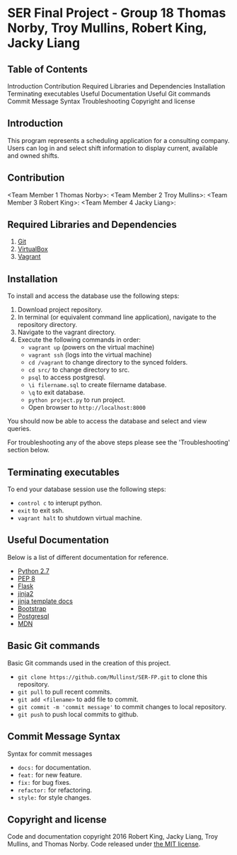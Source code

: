 SER Final Project - Group 18
Thomas Norby, Troy Mullins, Robert King, Jacky Liang
==============================================


Table of Contents
-----------------------------------

Introduction
Contribution
Required Libraries and Dependencies
Installation
Terminating executables 
Useful Documentation
Useful Git commands
Commit Message Syntax
Troubleshooting
Copyright and license


Introduction
-----------------------------------

This program represents a scheduling application for a consulting company. Users can log in and select shift information to display current, available and owned shifts.


Contribution
-----------------------------------

<Team Member 1 Thomas Norby>: <Contribution>
<Team Member 2 Troy Mullins>: <Contribution>
<Team Member 3 Robert King>: <Contribution>
<Team Member 4 Jacky Liang>: <Contribution>


Required Libraries and Dependencies
-----------------------------------

1. [Git](http://git-scm.com/downloads)
2. [VirtualBox](https://www.virtualbox.org/wiki/Downloads)
3. [Vagrant](https://www.vagrantup.com)


Installation
------------------

To install and access the database use the following steps:
1. Download project repository.
2. In terminal (or equivalent command line application), navigate to the repository directory.
3. Navigate to the vagrant directory.
4. Execute the following commands in order:
	* `vagrant up` (powers on the virtual machine)
	* `vagrant ssh` (logs into the virtual machine)
	* `cd /vagrant` to change directory to the synced folders.
	* `cd src/` to change directory to src.
	* `psql` to access postgresql.
	* `\i filername.sql` to create filername database.
	* `\q` to exit database.
	* `python project.py` to run project.
	* Open browser to `http://localhost:8000`

You should now be able to access the database and select and view queries.

For troubleshooting any of the above steps please see the 'Troubleshooting' section below.


Terminating executables 
--------------------

To end your database session use the following steps:
* `control c` to interupt python.
* `exit` to exit ssh.
* `vagrant halt` to shutdown virtual machine. 


Useful Documentation
---------------------

Below is a list of different documentation for reference.
* [Python 2.7](https://www.python.org/download/releases/2.7/)
* [PEP 8](https://www.python.org/dev/peps/pep-0008/)
* [Flask](http://flask.pocoo.org/docs/0.10/quickstart/)
* [jinja2](http://jinja.pocoo.org/docs/dev/)
* [jinja template docs](http://jinja.pocoo.org/docs/dev/templates/)
* [Bootstrap](http://getbootstrap.com/)
* [Postgresql](http://www.postgresql.org/docs/9.3/static/index.html)
* [MDN](https://developer.mozilla.org/en-US/)


Basic Git commands
--------------------

Basic Git commands used in the creation of this project.
* `git clone https://github.com/Mullinst/SER-FP.git` to clone this repository.
* `git pull` to pull recent commits.
* `git add <filename>` to add file to commit.
* `git commit -m 'commit message'` to commit changes to local repository.
* `git push` to push local commits to github.


Commit Message Syntax
---------------------

Syntax for commit messages
* `docs:` for documentation.
* `feat:` for new feature.
* `fix:` for bug fixes.
* `refactor:` for refactoring.
* `style:` for style changes.


Copyright and license
---------------------

Code and documentation copyright 2016 Robert King, Jacky Liang, Troy Mullins, and Thomas Norby. Code released under [the MIT license](https://github.com/Mullinst/SER-FP/blob/master/LICENSE).
